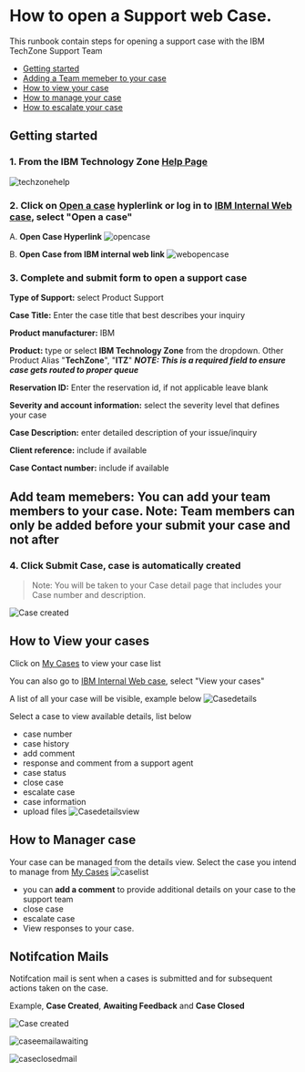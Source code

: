 # How to open a Support web Case.
This runbook contain steps for opening a support case with the IBM TechZone Support Team

- [Getting started](https://github.com/IBM/itz-support-public/blob/main/IBM-Technology-Zone/IBM-Technology-Zone-Runbooks/open_case_web_internal.md#Getting-started)
- [Adding a Team memeber to your case]()
- [How to view your case](https://github.com/IBM/itz-support-public/blob/main/IBM-Technology-Zone/IBM-Technology-Zone-Runbooks/open_case_web_internal.md#how-to-view-your-cases)
- [How to manage your case](https://github.com/IBM/itz-support-public/blob/main/IBM-Technology-Zone/IBM-Technology-Zone-Runbooks/open_case_web_internal.md#how-to-manager-case)
- [How to escalate your case]()


## Getting started
### 1. From the IBM Technology Zone [Help Page](https://techzone.ibm.com/help)

![techzonehelp](Images/techzonehelp.png)

### 2. Click on [Open a case](https://ibmsf.force.com/ibminternalproducts/s/createrecord/NewCase?language=en_US) hyplerlink or log in to [IBM Internal Web case](https://ibmsf.force.com/ibminternalproducts/s/), select "Open a case" 

A. **Open Case Hyperlink** ![opencase](Images/opencase.png) 

B. **Open Case from IBM internal web link** ![webopencase](Images/webopencase.png)


### 3. Complete and submit form to open a support case

   **Type of Support:** select Product Support
   
   **Case Title:** Enter the case title that best describes your inquiry
   
   **Product manufacturer:** IBM
   
   **Product:** type or select **IBM Technology Zone** from the dropdown. Other Product Alias "**TechZone**", "**ITZ**" _**NOTE: This is a required field to ensure case gets routed to proper queue**_
   
   **Reservation ID:** Enter the reservation id, if not applicable leave blank
   
   **Severity and account information:** select the severity level that defines your case
   
   **Case Description:** enter detailed description of your issue/inquiry
   
   **Client reference:** include if available 
   
   **Case Contact number:** include if available

   ##  **Add team memebers:** You can add your team members to your case. Note: Team members can only be added before your submit your case and not after
   
### 4. Click **Submit Case**, case is automatically created

>Note: You will be taken to your Case detail page that includes your Case number and description.

![Case created](Images/Casecreated.png)

## How to View your cases

Click on [My Cases](https://ibmsf.force.com/ibminternalproducts/s/my-cases) to view your case list 

You can also go to [IBM Internal Web case](https://ibmsf.force.com/ibminternalproducts/s/), select "View your cases" 

A list of all your case will be visible, example below ![Casedetails](Images/Casedetails.png)


Select a case to view available details, list below 
 - case number
 - case history
 - add comment
 - response and comment from a support agent
 - case status
 - close case
 - escalate case
 - case information
 - upload files 
![Casedetailsview](Images/Casedetailsview.png)

## How to Manager case
 Your case can be managed from the details view. Select the case you intend to manage from [My Cases](https://ibmsf.force.com/ibminternalproducts/s/my-cases)
 ![caselist](Images/caselist.png)
 
- you can **add a comment** to provide additional details on your case to the support team 
- close case
- escalate case
- View responses to your case. 

## Notifcation Mails 

Notifcation mail is sent when a cases is submitted and for subsequent actions taken on the case.

Example, **Case Created**, **Awaiting Feedback** and **Case Closed**

![Case created](Images/Casecreated.png)

![caseemailawaiting](Images/caseemailawaiting.png)

![caseclosedmail](Images/caseclosedmail.png)





